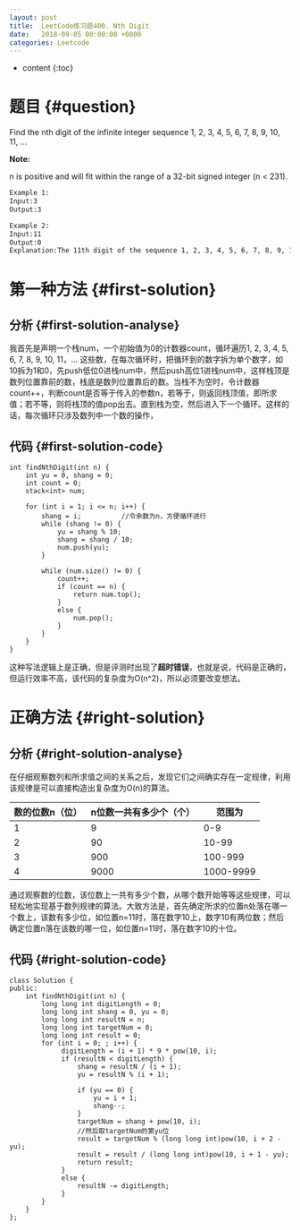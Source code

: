 ```yaml
---
layout: post
title:  LeetCode练习题400. Nth Digit
date:   2018-09-05 00:00:00 +0800
categories: Leetcode
---
```


* content
{:toc}



# 题目  {#question}
Find the nth digit of the infinite integer sequence 1, 2, 3, 4, 5, 6, 7, 8, 9, 10, 11, ...

**Note:**

n is positive and will fit within the range of a 32-bit signed integer (n < 231).

```bash
Example 1:
Input:3
Output:3

Example 2:
Input:11
Output:0
Explanation:The 11th digit of the sequence 1, 2, 3, 4, 5, 6, 7, 8, 9, 10, 11, ... is a 0, which is part of the number 1
```


# 第一种方法  {#first-solution}
## 分析  {#first-solution-analyse}
我首先是声明一个栈num，一个初始值为0的计数器count，循环遍历1, 2, 3, 4, 5, 6, 7, 8, 9, 10, 11，... 这些数，在每次循环时，把循环到的数字拆为单个数字，如10拆为1和0，先push低位0进栈num中，然后push高位1进栈num中，这样栈顶是数列位置靠前的数，栈底是数列位置靠后的数。当栈不为空时，令计数器count++，判断count是否等于传入的参数n，若等于，则返回栈顶值，即所求值；若不等，则将栈顶的值pop出去。直到栈为空，然后进入下一个循环。这样的话，每次循环只涉及数列中一个数的操作，

## 代码  {#first-solution-code}
```
int findNthDigit(int n) {
	int yu = 0, shang = 0;
	int count = 0;
	stack<int> num;

	for (int i = 1; i <= n; i++) {
		shang = i;			//令余数为n，方便循环进行
		while (shang != 0) {
			yu = shang % 10;
			shang = shang / 10;
			num.push(yu);
		}

		while (num.size() != 0) {
			count++;
			if (count == n) {
				return num.top();
			}
			else {
				num.pop();
			}
		}	
	}
}
```

这种写法逻辑上是正确，但是评测时出现了**超时错误**，也就是说，代码是正确的，但运行效率不高，该代码的复杂度为O(n^2)，所以必须要改变想法。

# 正确方法  {#right-solution}
## 分析  {#right-solution-analyse}
在仔细观察数列和所求值之间的关系之后，发现它们之间确实存在一定规律，利用该规律是可以直接构造出复杂度为O(n)的算法。

|数的位数n（位） |n位数一共有多少个（个） |范围为 |
|--|--|--|
|1 |9 |0-9 |
|2 |90 |10-99 |
|3 |900 |100-999 |
|4 |9000 |1000-9999 |

通过观察数的位数，该位数上一共有多少个数，从哪个数开始等等这些规律，可以轻松地实现基于数列规律的算法。大致方法是，首先确定所求的位置n处落在哪一个数上，该数有多少位，如位置n=11时，落在数字10上，数字10有两位数；然后确定位置n落在该数的哪一位，如位置n=11时，落在数字10的十位。

## 代码  {#right-solution-code}
```
class Solution {
public:
    int findNthDigit(int n) {
        long long int digitLength = 0;
        long long int shang = 0, yu = 0;
        long long int resultN = n;
        long long int targetNum = 0;
        long long int result = 0;
        for (int i = 0; ; i++) {
             digitLength = (i + 1) * 9 * pow(10, i);
             if (resultN < digitLength) {
                 shang = resultN / (i + 1);
                 yu = resultN % (i + 1);

                 if (yu == 0) {
                     yu = i + 1;
                     shang--;
                 }
                 targetNum = shang + pow(10, i);
                 //然后取targetNum的第yu位
                 result = targetNum % (long long int)pow(10, i + 2 - yu);
                 result = result / (long long int)pow(10, i + 1 - yu);
                 return result;
             }
             else {
                 resultN -= digitLength;
             }
        }
    }
};
```
